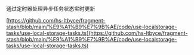 通过定时器处理异步任务状态实时更新

[https://github.com/hs-ltbyce/fragment-stash/blob/main/%E9%A1%B9%E7%9B%AE/code/use-localstorage-tasks/use-local-storage-tasks.ts](https://github.com/hs-ltbyce/fragment-stash/blob/main/%E9%A1%B9%E7%9B%AE/code/use-localstorage-tasks/use-local-storage-tasks.ts)
